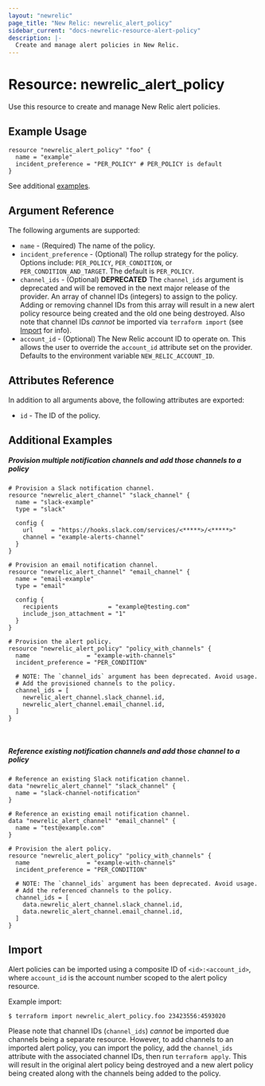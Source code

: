 ```yaml
---
layout: "newrelic"
page_title: "New Relic: newrelic_alert_policy"
sidebar_current: "docs-newrelic-resource-alert-policy"
description: |-
  Create and manage alert policies in New Relic.
---
```


# Resource: newrelic\_alert\_policy

Use this resource to create and manage New Relic alert policies.

## Example Usage

```hcl
resource "newrelic_alert_policy" "foo" {
  name = "example"
  incident_preference = "PER_POLICY" # PER_POLICY is default
}
```
See additional [examples](#additional-examples).

## Argument Reference

The following arguments are supported:

  * `name` - (Required) The name of the policy.
  * `incident_preference` - (Optional) The rollup strategy for the policy.  Options include: `PER_POLICY`, `PER_CONDITION`, or `PER_CONDITION_AND_TARGET`.  The default is `PER_POLICY`.
  * `channel_ids` - (Optional) **DEPRECATED** The `channel_ids` argument is deprecated and will be removed in the next major release of the provider. An array of channel IDs (integers) to assign to the policy. Adding or removing channel IDs from this array will result in a new alert policy resource being created and the old one being destroyed. Also note that channel IDs _cannot_ be imported via `terraform import` (see [Import](#import) for info).
  * `account_id` - (Optional) The New Relic account ID to operate on.  This allows the user to override the `account_id` attribute set on the provider. Defaults to the environment variable `NEW_RELIC_ACCOUNT_ID`.

## Attributes Reference

In addition to all arguments above, the following attributes are exported:

  * `id` - The ID of the policy.

## Additional Examples

##### Provision multiple notification channels and add those channels to a policy
```hcl
# Provision a Slack notification channel.
resource "newrelic_alert_channel" "slack_channel" {
  name = "slack-example"
  type = "slack"

  config {
    url     = "https://hooks.slack.com/services/<*****>/<*****>"
    channel = "example-alerts-channel"
  }
}

# Provision an email notification channel.
resource "newrelic_alert_channel" "email_channel" {
  name = "email-example"
  type = "email"

  config {
    recipients              = "example@testing.com"
    include_json_attachment = "1"
  }
}

# Provision the alert policy.
resource "newrelic_alert_policy" "policy_with_channels" {
  name                = "example-with-channels"
  incident_preference = "PER_CONDITION"

  # NOTE: The `channel_ids` argument has been deprecated. Avoid usage.
  # Add the provisioned channels to the policy.
  channel_ids = [
    newrelic_alert_channel.slack_channel.id,
    newrelic_alert_channel.email_channel.id,
  ]
}
```
<br>

##### Reference existing notification channels and add those channel to a policy
```hcl
# Reference an existing Slack notification channel.
data "newrelic_alert_channel" "slack_channel" {
  name = "slack-channel-notification"
}

# Reference an existing email notification channel.
data "newrelic_alert_channel" "email_channel" {
  name = "test@example.com"
}

# Provision the alert policy.
resource "newrelic_alert_policy" "policy_with_channels" {
  name                = "example-with-channels"
  incident_preference = "PER_CONDITION"

  # NOTE: The `channel_ids` argument has been deprecated. Avoid usage.
  # Add the referenced channels to the policy.
  channel_ids = [
    data.newrelic_alert_channel.slack_channel.id,
    data.newrelic_alert_channel.email_channel.id,
  ]
}
```

## Import

Alert policies can be imported using a composite ID of `<id>:<account_id>`, where `account_id` is the account number scoped to the alert policy resource.

Example import:

```
$ terraform import newrelic_alert_policy.foo 23423556:4593020
```

Please note that channel IDs (`channel_ids`) _cannot_ be imported due channels being a separate resource. However, to add channels to an imported alert policy, you can import the policy, add the `channel_ids` attribute with the associated channel IDs, then run `terraform apply`. This will result in the original alert policy being destroyed and a new alert policy being created along with the channels being added to the policy.
